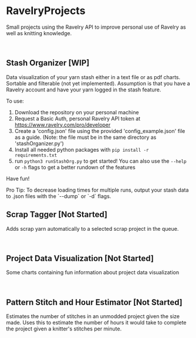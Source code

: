 # RavelryProjects
Small projects using the Ravelry API to improve personal use of Ravelry as well as knitting knowledge.

<br />

## Stash Organizer [WIP]
Data visualization of your yarn stash either in a text file or as pdf charts. Sortable and filterable (not yet implemented). Assumption is that you have a Ravelry account and have your yarn logged in the stash feature.<p><p>
To use:<p>
1. Download the repository on your personal machine
2. Request a Basic Auth, personal Ravelry API token at https://www.ravelry.com/pro/developer
3. Create a 'config.json' file using the provided 'config_example.json' file as a guide. (Note: the file must be in the same directory as 'stashOrganizer.py')
4. Install all needed python packages with `pip install -r requirements.txt`
5. run `python3 runStashOrg.py` to get started! You can also use the `--help` or `-h` flags to get a better rundown of the features
<p>Have fun!<p>
Pro Tip: To decrease loading times for multiple runs, output your stash data to .json files with the `--dump` or `-d` flags.

<br />

## Scrap Tagger [Not Started]
Adds scrap yarn automatically to a selected scrap project in the queue.

<br />

## Project Data Visualization [Not Started]
Some charts containing fun information about project data visualization

<br />

## Pattern Stitch and Hour Estimator [Not Started]
Estimates the number of stitches in an unmodded project given the size made. Uses this to estimate the number of hours it would take to complete the project given a knitter's stitches per minute. 